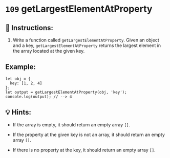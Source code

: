 # `109` getLargestElementAtProperty

## 📝 Instructions:

1. Write a function called `getLargestElementAtProperty`. Given an object and a key, `getLargestElementAtProperty` returns the largest element in the array located at the given key.

## Example:

```Js
let obj = {
  key: [1, 2, 4]
};
let output = getLargestElementAtProperty(obj, 'key');
console.log(output); // --> 4
```

## 💡 Hints:

 + If the array is empty, it should return an empty array `[]`.

+ If the property at the given key is not an array, it should return an empty array `[]`.

+ If there is no property at the key, it should return an empty array `[]`.